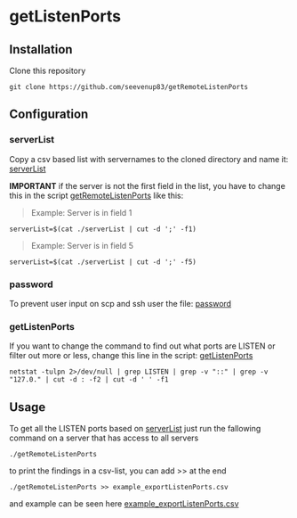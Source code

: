 # getListenPorts
## Installation
Clone this repository
```
git clone https://github.com/seevenup83/getRemoteListenPorts
```

## Configuration
### serverList
Copy a csv based list with servernames to the cloned directory and name it: [serverList](https://github.com/Seevenup83/getRemoteListenPorts/blob/master/serverList)

**IMPORTANT** if the server is not the first field in the list, you have to change this in the script [getRemoteListenPorts](https://github.com/Seevenup83/getRemoteListenPorts/blob/master/getRemoteListenPorts) like this:


> Example: Server is in field 1
```
serverList=$(cat ./serverList | cut -d ';' -f1)
```
> Example: Server is in field 5
```
serverList=$(cat ./serverList | cut -d ';' -f5)
```

### password
To prevent user input on scp and ssh user the file: [password](https://github.com/Seevenup83/getRemoteListenPorts/blob/master/password)


### getListenPorts
If you want to change the command to find out what ports are LISTEN or filter out more or less, change this line in the script: [getListenPorts](https://github.com/Seevenup83/getRemoteListenPorts/blob/master/getListenPorts)
```
netstat -tulpn 2>/dev/null | grep LISTEN | grep -v "::" | grep -v "127.0." | cut -d : -f2 | cut -d ' ' -f1
```

## Usage
To get all the LISTEN ports based on [serverList](https://github.com/Seevenup83/getRemoteListenPorts/blob/master/serverList) just run the fallowing command on a server that has access to all servers
```
./getRemoteListenPorts
```

to print the findings in a csv-list, you can add >> at the end
```
./getRemoteListenPorts >> example_exportListenPorts.csv
```
and example can be seen here [example_exportListenPorts.csv](https://github.com/Seevenup83/getRemoteListenPorts/blob/master/example_exportListenPorts.csv)
